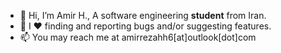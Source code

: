 - 👋 Hi, I’m Amir H., A software engineering **student** from Iran.
- 💞️ I ♥ finding and reporting bugs and/or suggesting features.
- 📫 You may reach me at amirrezahh6[at]outlook[dot]com
